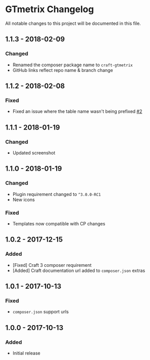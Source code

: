 # GTmetrix Changelog

All notable changes to this project will be documented in this file.

## 1.1.3 - 2018-02-09

### Changed
- Renamed the composer package name to `craft-gtmetrix`
- GitHub links reflect repo name & branch change

## 1.1.2 - 2018-02-08

### Fixed
- Fixed an issue where the table name wasn't being prefixed [#2](https://github.com/lukeyouell/craft-gtmetrix/issues/2)

## 1.1.1 - 2018-01-19

### Changed
- Updated screenshot

## 1.1.0 - 2018-01-19

### Changed
- Plugin requirement changed to `^3.0.0-RC1`
- New icons

### Fixed
- Templates now compatible with CP changes

## 1.0.2 - 2017-12-15
### Added
- [Fixed] Craft 3 composer requirement
- [Added] Craft documentation url added to `composer.json` extras

## 1.0.1 - 2017-10-13
### Fixed
- `composer.json` support urls

## 1.0.0 - 2017-10-13
### Added
- Initial release
